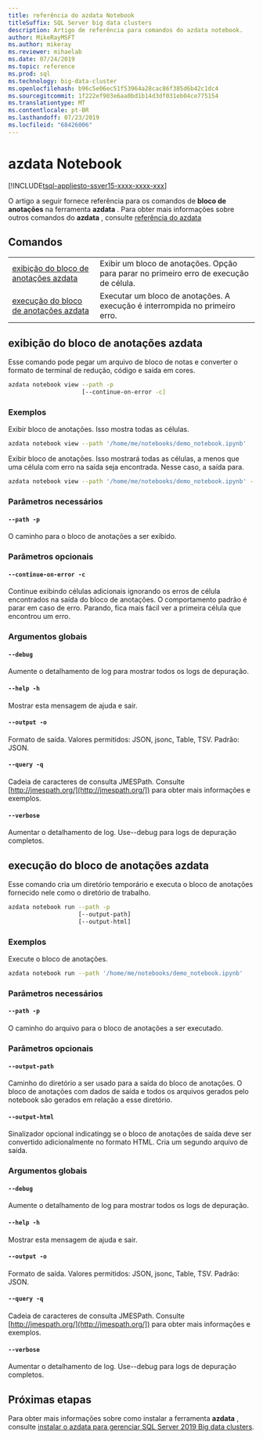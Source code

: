 ```yaml
---
title: referência do azdata Notebook
titleSuffix: SQL Server big data clusters
description: Artigo de referência para comandos do azdata notebook.
author: MikeRayMSFT
ms.author: mikeray
ms.reviewer: mihaelab
ms.date: 07/24/2019
ms.topic: reference
ms.prod: sql
ms.technology: big-data-cluster
ms.openlocfilehash: b96c5e06ec51f53964a28cac86f385d6b42c1dc4
ms.sourcegitcommit: 1f222ef903e6aa0bd1b14d3df031eb04ce775154
ms.translationtype: MT
ms.contentlocale: pt-BR
ms.lasthandoff: 07/23/2019
ms.locfileid: "68426006"
---
```

# <a name="azdata-notebook"></a>azdata Notebook

[!INCLUDE[tsql-appliesto-ssver15-xxxx-xxxx-xxx](../includes/tsql-appliesto-ssver15-xxxx-xxxx-xxx.md)]

O artigo a seguir fornece referência para os comandos de **bloco de anotações** na ferramenta **azdata** . Para obter mais informações sobre outros comandos do **azdata** , consulte [referência do azdata](reference-azdata.md)

## <a name="commands"></a>Comandos
|     |     |
| --- | --- |
[exibição do bloco de anotações azdata](#azdata-notebook-view) | Exibir um bloco de anotações.  Opção para parar no primeiro erro de execução de célula.
[execução do bloco de anotações azdata](#azdata-notebook-run) | Executar um bloco de anotações.  A execução é interrompida no primeiro erro.
## <a name="azdata-notebook-view"></a>exibição do bloco de anotações azdata
Esse comando pode pegar um arquivo de bloco de notas e converter o formato de terminal de redução, código e saída em cores.
```bash
azdata notebook view --path -p 
                     [--continue-on-error -c]
```
### <a name="examples"></a>Exemplos
Exibir bloco de anotações.  Isso mostra todas as células.
```bash
azdata notebook view --path '/home/me/notebooks/demo_notebook.ipynb'
```
Exibir bloco de anotações.  Isso mostrará todas as células, a menos que uma célula com erro na saída seja encontrada.  Nesse caso, a saída para.
```bash
azdata notebook view --path '/home/me/notebooks/demo_notebook.ipynb' --stop-on-error
```
### <a name="required-parameters"></a>Parâmetros necessários
#### `--path -p`
O caminho para o bloco de anotações a ser exibido.
### <a name="optional-parameters"></a>Parâmetros opcionais
#### `--continue-on-error -c`
Continue exibindo células adicionais ignorando os erros de célula encontrados na saída do bloco de anotações.  O comportamento padrão é parar em caso de erro.  Parando, fica mais fácil ver a primeira célula que encontrou um erro.
### <a name="global-arguments"></a>Argumentos globais
#### `--debug`
Aumente o detalhamento de log para mostrar todos os logs de depuração.
#### `--help -h`
Mostrar esta mensagem de ajuda e sair.
#### `--output -o`
Formato de saída.  Valores permitidos: JSON, jsonc, Table, TSV.  Padrão: JSON.
#### `--query -q`
Cadeia de caracteres de consulta JMESPath. Consulte [http://jmespath.org/](http://jmespath.org/]) para obter mais informações e exemplos.
#### `--verbose`
Aumentar o detalhamento de log. Use--debug para logs de depuração completos.
## <a name="azdata-notebook-run"></a>execução do bloco de anotações azdata
Esse comando cria um diretório temporário e executa o bloco de anotações fornecido nele como o diretório de trabalho.
```bash
azdata notebook run --path -p 
                    [--output-path]  
                    [--output-html]
```
### <a name="examples"></a>Exemplos
Execute o bloco de anotações.
```bash
azdata notebook run --path '/home/me/notebooks/demo_notebook.ipynb'
```
### <a name="required-parameters"></a>Parâmetros necessários
#### `--path -p`
O caminho do arquivo para o bloco de anotações a ser executado.
### <a name="optional-parameters"></a>Parâmetros opcionais
#### `--output-path`
Caminho do diretório a ser usado para a saída do bloco de anotações.  O bloco de anotações com dados de saída e todos os arquivos gerados pelo notebook são gerados em relação a esse diretório.
#### `--output-html`
Sinalizador opcional indicatingg se o bloco de anotações de saída deve ser convertido adicionalmente no formato HTML.  Cria um segundo arquivo de saída.
### <a name="global-arguments"></a>Argumentos globais
#### `--debug`
Aumente o detalhamento de log para mostrar todos os logs de depuração.
#### `--help -h`
Mostrar esta mensagem de ajuda e sair.
#### `--output -o`
Formato de saída.  Valores permitidos: JSON, jsonc, Table, TSV.  Padrão: JSON.
#### `--query -q`
Cadeia de caracteres de consulta JMESPath. Consulte [http://jmespath.org/](http://jmespath.org/]) para obter mais informações e exemplos.
#### `--verbose`
Aumentar o detalhamento de log. Use--debug para logs de depuração completos.

## <a name="next-steps"></a>Próximas etapas

Para obter mais informações sobre como instalar a ferramenta **azdata** , consulte [instalar o azdata para gerenciar SQL Server 2019 Big data clusters](deploy-install-azdata.md).
